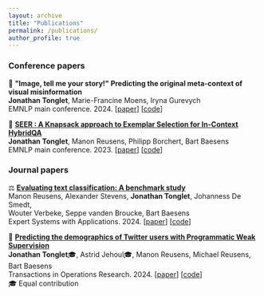 ```yaml
---
layout: archive
title: "Publications"
permalink: /publications/
author_profile: true
---
```


### Conference papers

📸 **"Image, tell me your story!" Predicting the original meta-context of visual misinformation** <br>
**Jonathan Tonglet**, Marie-Francine Moens, Iryna Gurevych <br>
EMNLP main conference. 2024. \[[paper](https://aclanthology.org/2024.emnlp-main.448/)\] \[[code](https://github.com/UKPLab/5pils)\]

🔮 **[SEER : A Knapsack approach to Exemplar Selection for In-Context HybridQA](https://aclanthology.org/2023.emnlp-main.837/)** <br>
**Jonathan Tonglet**, Manon Reusens, Philipp Borchert, Bart Baesens <br>
EMNLP main conference. 2023. \[[paper](https://aclanthology.org/2023.emnlp-main.837/)\] \[[code](https://github.com/jtonglet/SEER)\]

### Journal papers

⚖️ **[Evaluating text classification: A benchmark study](https://www.sciencedirect.com/science/article/abs/pii/S0957417424011680)** <br>
Manon Reusens, Alexander Stevens, **Jonathan Tonglet**, Johanness De Smedt, <br> Wouter Verbeke, Seppe vanden Broucke, Bart Baesens <br>
Expert Systems with Applications. 2024. \[[paper](https://www.sciencedirect.com/science/article/abs/pii/S0957417424011680)\] \[[code](https://github.com/manon-reusens/text-classification-benchmark)\]

🐥 **[Predicting the demographics of Twitter users with Programmatic Weak Supervision](https://link.springer.com/article/10.1007/s11750-024-00666-y)** <br>
**Jonathan Tonglet**🎓, Astrid Jehoul🎓, Manon Reusens, Michael Reusens, Bart Baesens <br>
Transactions in Operations Research. 2024. \[[paper](https://link.springer.com/article/10.1007/s11750-024-00666-y)\] \[[code](https://github.com/jtonglet/Demographics-PWS)\] <br>
🎓 Equal contribution


